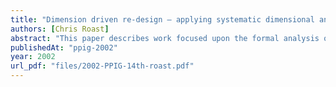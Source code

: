 ```yaml
---
title: "Dimension driven re-design – applying systematic dimensional analysis"
authors: [Chris Roast]
abstract: "This paper describes work focused upon the formal analysis of the evaluative framework offered by cognitive dimensions. The paper introduces a tool for assisting with this analysis (CiDa). Findings from using the tool to analyse a series of example systems are described and discussed in relation to proposed cognitive dimension inter-dependencies."
publishedAt: "ppig-2002"
year: 2002
url_pdf: "files/2002-PPIG-14th-roast.pdf"
---
```

